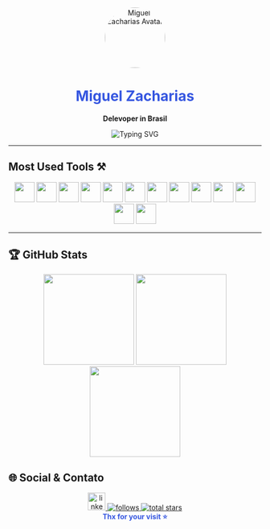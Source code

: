 <div align="center">
  <img src="https://avatars.githubusercontent.com/u/184536316?v=4" width="120" style="border-radius:50%" alt="Miguel Zacharias Avatar"/>
  <h1 align="center" style="color:#3556e0;">Miguel Zacharias</h1>
  <p align="center">
    <b>Delevoper in Brasil</b>
  </p>
</div>



<div align="center">
  <img src="https://readme-typing-svg.demolab.com?font=Montserrat&size=24&pause=1000&color=3556E0&center=true&vCenter=true&width=450&lines=Bem-vindo+ao+meu+GitHub!;Desenvolvimento+Web+e+Mobile;Open+Source+Lover;Sempre+aprendendo+e+criando" alt="Typing SVG" />
</div>

---

## Most Used Tools ⚒️

<div align="center">
  <img src="https://cdn.jsdelivr.net/gh/devicons/devicon/icons/react/react-original.svg" width="40" />
  <img src="https://cdn.jsdelivr.net/gh/devicons/devicon/icons/nodejs/nodejs-original.svg" width="40" />
  <img src="https://cdn.jsdelivr.net/gh/devicons/devicon/icons/python/python-plain.svg" width="40" />
  <img src="https://cdn.jsdelivr.net/gh/devicons/devicon/icons/mysql/mysql-original.svg" width="40" />
  <img src="https://cdn.jsdelivr.net/gh/devicons/devicon/icons/php/php-original.svg" width="40" />
  <img src="https://cdn.jsdelivr.net/gh/devicons/devicon/icons/html5/html5-plain.svg" width="40" />
  <img src="https://cdn.jsdelivr.net/gh/devicons/devicon/icons/css3/css3-plain.svg" width="40" />
  <img src="https://cdn.jsdelivr.net/gh/devicons/devicon/icons/javascript/javascript-plain.svg" width="40" />
  <img src="https://cdn.jsdelivr.net/gh/devicons/devicon/icons/github/github-original.svg" width="40" />
  <img src="https://cdn.jsdelivr.net/gh/devicons/devicon/icons/git/git-original.svg" width="40" />
  <img src="https://cdn.jsdelivr.net/gh/devicons/devicon/icons/linux/linux-original.svg" width="40" />
  <img src="https://cdn.jsdelivr.net/gh/devicons/devicon/icons/dart/dart-original.svg" width="40" />
  <img src="https://cdn.jsdelivr.net/gh/devicons/devicon/icons/flutter/flutter-original.svg" width="40" />
</div>

---

## 🏆 GitHub Stats

<div align="center">
  <img height="180em" src="https://github-readme-stats.vercel.app/api?username=miguel-zacharias&theme=radical&show_icons=true&hide_border=false&count_private=true"/>
  <img height="180em" src="https://github-readme-streak-stats.herokuapp.com/?user=miguel-zacharias&theme=radical&hide_border=false"/>
  <img height="180em" src="https://github-readme-stats.vercel.app/api/top-langs/?username=miguel-zacharias&theme=radical&show_icons=true&hide_border=false&layout=compact"/>
</div>

## 🌐 Social & Contato

<div align="center">
  <a href="https://www.linkedin.com/in/miguel-zacharias" target="_blank">
    <img src="https://img.shields.io/static/v1?message=LinkedIn&logo=linkedin&label=&color=3556E0&logoColor=white&labelColor=&style=for-the-badge" height="35" alt="linkedin logo"  />
  </a>
  <a href="https://github.com/miguel-zacharias?tab=followers">
    <img alt="follows" title="Follow me on Github" src="https://custom-icon-badges.demolab.com/github/followers/miguel-zacharias?color=3556E0&labelColor=23232b&style=for-the-badge&logo=person-add&label=Follow&logoColor=white"/>
  </a>
  <a href="https://github.com/miguel-zacharias?tab=repositories&sort=stargazers">
    <img alt="total stars" title="Total stars on GitHub" src="https://custom-icon-badges.demolab.com/github/stars/miguel-zacharias?color=55960c&style=for-the-badge&labelColor=23232b&logo=star"/>
  </a>
</div>

<div align="center">
  <b style="color:#3556e0;">Thx for your visit ⭐️</b>
</div>
